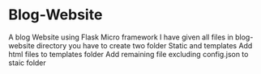 # Blog-Website
A blog Website using Flask Micro framework
I have given all files in blog-website directory
you have to create two folder Static and templates
Add html files to templates folder
Add remaining file excluding config.json to staic folder
